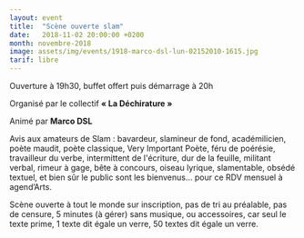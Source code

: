 ```yaml
---
layout: event
title:  "Scène ouverte slam"
date:   2018-11-02 20:00:00 +0200
month: novembre-2018
image: assets/img/events/1918-marco-dsl-lun-02152010-1615.jpg
tarif: libre
---
```


Ouverture à 19h30, buffet offert puis démarrage à 20h

Organisé par le collectif **« La Déchirature »**

Animé par **Marco DSL**

Avis aux amateurs de Slam : bavardeur, slamineur de fond, académilicien, poète maudit, poète classique, Very Important Poète, féru de poérésie, travailleur du verbe, intermittent de l'écriture, dur de la feuille, militant verbal, rimeur à gage, bête à concours, oiseau lyrique, slamentable, obsédé textuel, et bien sûr le public sont les bienvenus… pour ce RDV mensuel à agend’Arts.

Scène ouverte à tout le monde sur inscription, pas de tri au préalable, pas de censure, 5 minutes (à gérer) sans musique, ou accessoires, car seul le texte prime, 1 texte dit égale un verre, 50 textes dit égale un verre.
